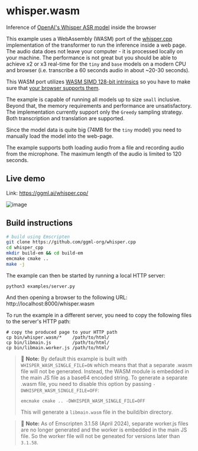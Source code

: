 # whisper.wasm

Inference of [OpenAI's Whisper ASR model](https://github.com/openai/whisper) inside the browser

This example uses a WebAssembly (WASM) port of the [whisper.cpp](https://github.com/ggerganov/whisper.cpp)
implementation of the transformer to run the inference inside a web page. The audio data does not leave your computer -
it is processed locally on your machine. The performance is not great but you should be able to achieve x2 or x3
real-time for the `tiny` and `base` models on a modern CPU and browser (i.e. transcribe a 60 seconds audio in about
~20-30 seconds).

This WASM port utilizes [WASM SIMD 128-bit intrinsics](https://emcc.zcopy.site/docs/porting/simd/) so you have to make
sure that [your browser supports them](https://webassembly.org/roadmap/).

The example is capable of running all models up to size `small` inclusive. Beyond that, the memory requirements and
performance are unsatisfactory. The implementation currently support only the `Greedy` sampling strategy. Both
transcription and translation are supported.

Since the model data is quite big (74MB for the `tiny` model) you need to manually load the model into the web-page.

The example supports both loading audio from a file and recording audio from the microphone. The maximum length of the
audio is limited to 120 seconds.

## Live demo

Link: https://ggml.ai/whisper.cpp/

![image](https://user-images.githubusercontent.com/1991296/197348344-1a7fead8-3dae-4922-8b06-df223a206603.png)

## Build instructions

```bash (v3.1.2)
# build using Emscripten
git clone https://github.com/ggml-org/whisper.cpp
cd whisper_cpp
mkdir build-em && cd build-em
emcmake cmake ..
make -j
```
The example can then be started by running a local HTTP server:
```console
python3 examples/server.py
```
And then opening a browser to the following URL:
http://localhost:8000/whisper.wasm

To run the example in a different server, you need to copy the following files
to the server's HTTP path:
```
# copy the produced page to your HTTP path
cp bin/whisper.wasm/*    /path/to/html/
cp bin/libmain.js        /path/to/html/
cp bin/libmain.worker.js /path/to/html/
```

> 📝 **Note:** By default this example is built with `WHISPER_WASM_SINGLE_FILE=ON`
> which means that that a separate .wasm file will not be generated. Instead, the
> WASM module is embedded in the main JS file as a base64 encoded string. To
> generate a separate .wasm file, you need to disable this option by passing
> `-DWHISPER_WASM_SINGLE_FILE=OFF`:
> ```console
> emcmake cmake .. -DWHISPER_WASM_SINGLE_FILE=OFF
> ```
> This will generate a `libmain.wasm` file in the build/bin directory.

> 📝 **Note:** As of Emscripten 3.1.58 (April 2024), separate worker.js files are no
> longer generated and the worker is embedded in the main JS file. So the worker
> file will not be geneated for versions later than `3.1.58`.

